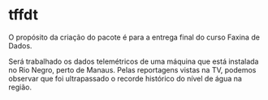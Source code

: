 
# tffdt

<!-- badges: start -->
<!-- badges: end -->

O propósito da criação do pacote é para a entrega final do curso Faxina de Dados.

Será trabalhado os dados telemétricos de uma máquina que está instalada no Rio Negro, perto de Manaus. Pelas reportagens vistas na TV, podemos observar que foi ultrapassado o recorde histórico do nível de água na região.

